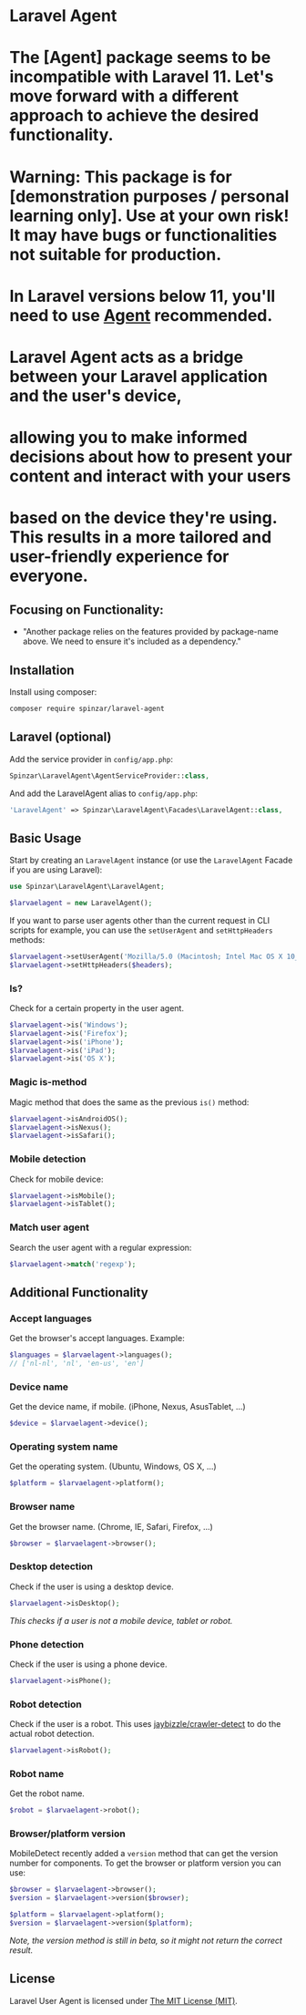# Laravel Agent
# The [Agent] package seems to be incompatible with Laravel 11. Let's move forward with a different approach to achieve the desired functionality.
# Warning: This package is for [demonstration purposes / personal learning only]. Use at your own risk! It may have bugs or functionalities not suitable for production. 
# In Laravel versions below 11, you'll need to use **[Agent](https://github.com/jenssegers/agent)** recommended.
# Laravel Agent acts as a bridge between your Laravel application and the user's device, 
# allowing you to make informed decisions about how to present your content and interact with your users 
# based on the device they're using. This results in a more tailored and user-friendly experience for everyone.

## Focusing on Functionality:

- "Another package relies on the features provided by package-name above. We need to ensure it's included as a dependency."

## Installation

Install using composer:

```bash
composer require spinzar/laravel-agent
```

## Laravel (optional)

Add the service provider in `config/app.php`:

```php
Spinzar\LaravelAgent\AgentServiceProvider::class,
```

And add the LaravelAgent alias to `config/app.php`:

```php
'LaravelAgent' => Spinzar\LaravelAgent\Facades\LaravelAgent::class,
```

## Basic Usage

Start by creating an `LaravelAgent` instance (or use the `LaravelAgent` Facade if you are using Laravel):

```php
use Spinzar\LaravelAgent\LaravelAgent;

$larvaelagent = new LaravelAgent();
```

If you want to parse user agents other than the current request in CLI scripts for example, you can use the `setUserAgent` and `setHttpHeaders` methods:

```php
$larvaelagent->setUserAgent('Mozilla/5.0 (Macintosh; Intel Mac OS X 10_6_8) AppleWebKit/537.13+ (KHTML, like Gecko) Version/5.1.7 Safari/534.57.2');
$larvaelagent->setHttpHeaders($headers);
```

### Is?

Check for a certain property in the user agent.

```php
$larvaelagent->is('Windows');
$larvaelagent->is('Firefox');
$larvaelagent->is('iPhone');
$larvaelagent->is('iPad');
$larvaelagent->is('OS X');
```

### Magic is-method

Magic method that does the same as the previous `is()` method:

```php
$larvaelagent->isAndroidOS();
$larvaelagent->isNexus();
$larvaelagent->isSafari();
```

### Mobile detection

Check for mobile device:

```php
$larvaelagent->isMobile();
$larvaelagent->isTablet();
```

### Match user agent

Search the user agent with a regular expression:

```php
$larvaelagent->match('regexp');
```

## Additional Functionality

### Accept languages

Get the browser's accept languages. Example:

```php
$languages = $larvaelagent->languages();
// ['nl-nl', 'nl', 'en-us', 'en']
```

### Device name

Get the device name, if mobile. (iPhone, Nexus, AsusTablet, ...)

```php
$device = $larvaelagent->device();
```

### Operating system name

Get the operating system. (Ubuntu, Windows, OS X, ...)

```php
$platform = $larvaelagent->platform();
```

### Browser name

Get the browser name. (Chrome, IE, Safari, Firefox, ...)

```php
$browser = $larvaelagent->browser();
```

### Desktop detection

Check if the user is using a desktop device.

```php
$larvaelagent->isDesktop();
```

_This checks if a user is not a mobile device, tablet or robot._

### Phone detection

Check if the user is using a phone device.

```php
$larvaelagent->isPhone();
```

### Robot detection

Check if the user is a robot. This uses [jaybizzle/crawler-detect](https://github.com/JayBizzle/Crawler-Detect) to do the actual robot detection.

```php
$larvaelagent->isRobot();
```

### Robot name

Get the robot name.

```php
$robot = $larvaelagent->robot();
```

### Browser/platform version

MobileDetect recently added a `version` method that can get the version number for components. To get the browser or platform version you can use:

```php
$browser = $larvaelagent->browser();
$version = $larvaelagent->version($browser);

$platform = $larvaelagent->platform();
$version = $larvaelagent->version($platform);
```

_Note, the version method is still in beta, so it might not return the correct result._

## License

Laravel User Agent is licensed under [The MIT License (MIT)](LICENSE).
